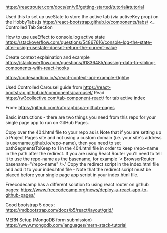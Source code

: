 https://reactrouter.com/docs/en/v6/getting-started/tutorial#tutorial

Used this to set up useState to store the active tab (via activeKey prop) on the HobbyTabs.js 
https://react-bootstrap.github.io/components/tabs/ <_ Controlled Tab Section

How to use useEffect to console.log active state https://stackoverflow.com/questions/54867616/console-log-the-state-after-using-usestate-doesnt-return-the-current-value


Create context explaination and example https://stackoverflow.com/questions/61836485/passing-data-to-sibling-components-with-react-hooks

https://codesandbox.io/s/react-context-api-example-0ghhy

 Used Controlled Carousel guide from https://react-bootstrap.github.io/components/carousel/
Read https://w3collective.com/tab-component-react/ for tab active index

From: https://github.com/rafgraph/spa-github-pages

Basic instructions - there are two things you need from this repo for your single page app to run on GitHub Pages.

Copy over the 404.html file to your repo as is
Note that if you are setting up a Project Pages site and not using a custom domain (i.e. your site's address is username.github.io/repo-name), then you need to set pathSegmentsToKeep to 1 in the 404.html file in order to keep /repo-name in the path after the redirect. If you are using React Router you'll need to tell it to use the repo-name as the basename, for example '< BrowserRouter basename="/repo-name" />.'
Copy the redirect script in the index.html file and add it to your index.html file - Note that the redirect script must be placed before your single page app script in your index.html file.  


Freecodecamp has a different solution to using react router on github pages: https://www.freecodecamp.org/news/deploy-a-react-app-to-github-pages/


Good bootstrap 5 docs : https://mdbootstrap.com/docs/b5/react/layout/grid/

MERN Setup (MongoDB form submission) https://www.mongodb.com/languages/mern-stack-tutorial